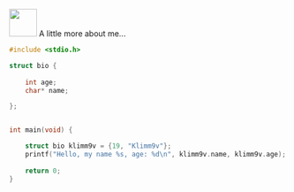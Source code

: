 



 <img src="https://media.giphy.com/media/VgCDAzcKvsR6OM0uWg/giphy.gif" width="50"> A little more about me...  

```C
#include <stdio.h>

struct bio {
    
    int age;
    char* name;

};


int main(void) {

    struct bio klimm9v = {19, "Klimm9v"};
    printf("Hello, my name %s, age: %d\n", klimm9v.name, klimm9v.age);
    
    return 0;
}
```
